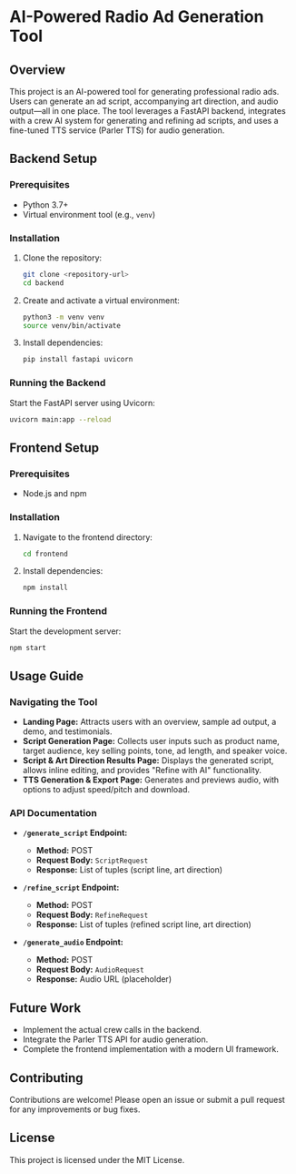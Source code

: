# AI-Powered Radio Ad Generation Tool

## Overview
This project is an AI-powered tool for generating professional radio ads. Users can generate an ad script, accompanying art direction, and audio output—all in one place. The tool leverages a FastAPI backend, integrates with a crew AI system for generating and refining ad scripts, and uses a fine-tuned TTS service (Parler TTS) for audio generation.

## Backend Setup

### Prerequisites
- Python 3.7+
- Virtual environment tool (e.g., `venv`)

### Installation
1. Clone the repository:
   ```bash
   git clone <repository-url>
   cd backend
   ```
2. Create and activate a virtual environment:
   ```bash
   python3 -m venv venv
   source venv/bin/activate
   ```
3. Install dependencies:
   ```bash
   pip install fastapi uvicorn
   ```

### Running the Backend
Start the FastAPI server using Uvicorn:
```bash
uvicorn main:app --reload
```

## Frontend Setup

### Prerequisites
- Node.js and npm

### Installation
1. Navigate to the frontend directory:
   ```bash
   cd frontend
   ```
2. Install dependencies:
   ```bash
   npm install
   ```

### Running the Frontend
Start the development server:
```bash
npm start
```

## Usage Guide

### Navigating the Tool
- **Landing Page:** Attracts users with an overview, sample ad output, a demo, and testimonials.
- **Script Generation Page:** Collects user inputs such as product name, target audience, key selling points, tone, ad length, and speaker voice.
- **Script & Art Direction Results Page:** Displays the generated script, allows inline editing, and provides "Refine with AI" functionality.
- **TTS Generation & Export Page:** Generates and previews audio, with options to adjust speed/pitch and download.

### API Documentation
- **`/generate_script` Endpoint:**
  - **Method:** POST
  - **Request Body:** `ScriptRequest`
  - **Response:** List of tuples (script line, art direction)

- **`/refine_script` Endpoint:**
  - **Method:** POST
  - **Request Body:** `RefineRequest`
  - **Response:** List of tuples (refined script line, art direction)

- **`/generate_audio` Endpoint:**
  - **Method:** POST
  - **Request Body:** `AudioRequest`
  - **Response:** Audio URL (placeholder)

## Future Work
- Implement the actual crew calls in the backend.
- Integrate the Parler TTS API for audio generation.
- Complete the frontend implementation with a modern UI framework.

## Contributing
Contributions are welcome! Please open an issue or submit a pull request for any improvements or bug fixes.

## License
This project is licensed under the MIT License.